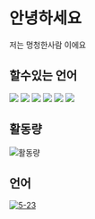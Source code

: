 # 안녕하세요
저는 멍청한사람 이에요

## 할수있는 언어
<img src="https://img.shields.io/badge/Python-000000?style=flat-square&logo=Python&logoColor=white"/></a>
<img src="https://img.shields.io/badge/Javascript-000000?style=flat-square&logo=Javascript&logoColor=white"/></a>
<img src="https://img.shields.io/badge/c++-000000?style=flat-square&logo=c%2B%2B&logoColor=white"/></a>
<img src="https://img.shields.io/badge/html-000000?style=flat-square&logo=html5&logoColor=white"/></a>
<img src="https://img.shields.io/badge/html-000000?style=flat-square&logo=css3&logoColor=white"/></a>
<img src="https://img.shields.io/badge/html-000000?style=flat-square&logo=js2&logoColor=white"/></a>

## 활동량
![활동량](https://github-readme-stats.vercel.app/api?username=5-23)

## 언어
[![5-23](https://github-readme-stats.vercel.app/api/top-langs/?username=5-23)](https://github.com/5-23/github-readme-stats)
